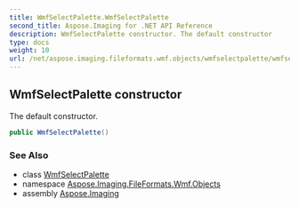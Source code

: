 ```yaml
---
title: WmfSelectPalette.WmfSelectPalette
second_title: Aspose.Imaging for .NET API Reference
description: WmfSelectPalette constructor. The default constructor
type: docs
weight: 10
url: /net/aspose.imaging.fileformats.wmf.objects/wmfselectpalette/wmfselectpalette/
---
```

## WmfSelectPalette constructor

The default constructor.

```csharp
public WmfSelectPalette()
```

### See Also

* class [WmfSelectPalette](../)
* namespace [Aspose.Imaging.FileFormats.Wmf.Objects](../../wmfselectpalette/)
* assembly [Aspose.Imaging](../../../)


